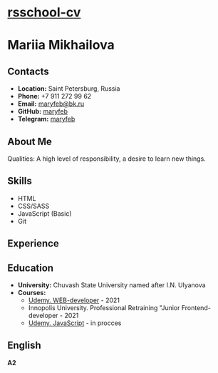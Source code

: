 # __[rsschool-cv](https://maryfeb.github.io/rsschool-cv/)__

# __Mariia Mikhailova__

## __Contacts__
- __Location:__ Saint Petersburg, Russia
- __Phone:__ +7 911 272 99 62
- __Email:__ maryfeb@bk.ru
- __GitHub:__ [maryfeb](https://github.com/maryfeb)
- __Telegram:__ [maryfeb](https://t.me/maryfeb)


## __About Me__
Qualities: A high level of responsibility, a desire to learn new things.


## __Skills__
- HTML
- CSS/SASS
- JavaScript (Basic)
- Git

## __Experience__

## __Education__ 
- __University:__ Chuvash State University named after I.N. Ulyanova
- __Courses:__
  - [Udemy. WEB-developer](https://www.udemy.com/course/webdeveloper/) - 2021
  - Innopolis University. Professional Retraining "Junior Frontend-developer - 2021   
  - [Udemy. JavaScript](https://www.udemy.com/course/javascript_full/) - in procces
 

## __English__
__A2__ 